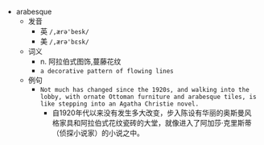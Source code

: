 - arabesque
  - 发音
    - 英 `/,ærə'besk/`
    - 美 `/,ærə'bɛsk/`
  - 词义
    - n. 阿拉伯式图饰,蔓藤花纹
    - `a decorative pattern of flowing lines`
  - 例句
    - `Not much has changed since the 1920s, and walking into the lobby, with ornate Ottoman furniture and arabesque tiles, is like stepping into an Agatha Christie novel.`
      - 自1920年代以来没有发生多大改变，步入陈设有华丽的奥斯曼风格家具和阿拉伯式花纹瓷砖的大堂，就像进入了阿加莎·克里斯蒂（侦探小说家）的小说之中。

